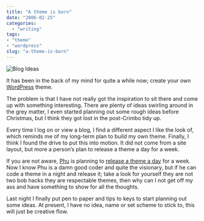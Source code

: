 ```yaml
---
title: "A theme is born"
date: "2006-02-25"
categories:
  - "writing"
tags:
- "theme"
- "wordpress"
slug: "a-theme-is-born"
---
```


![Blog Ideas](/images/104540922.jpg)

It has been in the back of my mind for quite a while now; create your own [WordPress](https://wordpress.org) theme.

The problem is that I have not really got the inspiration to sit there and come up with something interesting. There are plenty of ideas swirling around in the grey matter, I even started planning out some rough ideas before Christmas, but I think they got lost in the post-Crimbo tidy up.

Every time I log on or view a blog, I find a different aspect I like the look of, which reminds me of my long-term plan to build my own theme. Finally, I think I found the drive to put this into motion. It did not come from a site layout, but more a person’s plan to release a theme a day for a week.

If you are not aware, [Phu](https://ifelse.co.uk) is planning to [release a theme a day](https://ifelse.co.uk/archives/2006/02/21/a-theme-a-day/) for a week. Now I know Phu is a damn good coder and quite the visionary, but if he can code a theme in a night and release it; take a look for yourself they are not two bob hacks they are respectable themes, then why can I not get off my ass and have something to show for all the thoughts.

Last night I finally put pen to paper and tips to keys to start planning out some ideas. At present, I have no idea, name or set scheme to stick to, this will just be creative flow.
